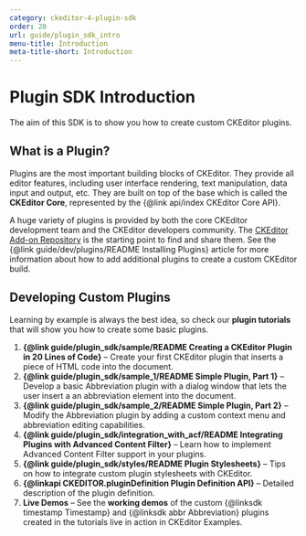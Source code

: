 ```yaml
---
category: ckeditor-4-plugin-sdk
order: 20
url: guide/plugin_sdk_intro
menu-title: Introduction
meta-title-short: Introduction
---
```

<!--
Copyright (c) 2003-2018, CKSource - Frederico Knabben. All rights reserved.
For licensing, see LICENSE.md.
-->

# Plugin SDK Introduction

The aim of this SDK is to show you how to create custom CKEditor plugins.

## What is a Plugin?

Plugins are the most important building blocks of CKEditor. They provide all editor features, including user interface rendering, text manipulation, data input and output, etc. They are built on top of the base which is called the **CKEditor Core**, represented by the {@link api/index CKEditor Core API}.

A huge variety of plugins is provided by both the core CKEditor development team and the CKEditor developers community. The [CKEditor Add-on Repository](https://ckeditor.com/cke4/addons/plugins/all) is the starting point to find and share them. See the {@link guide/dev/plugins/README Installing Plugins} article for more information about how to add additional plugins to create a custom CKEditor build.

## Developing Custom Plugins

Learning by example is always the best idea, so check our **plugin tutorials** that will show you how to create some basic plugins.

 1. **{@link guide/plugin_sdk/sample/README Creating a CKEditor Plugin in 20 Lines of Code}** &ndash; Create your first CKEditor plugin that inserts a piece of HTML code into the document.
 1. **{@link guide/plugin_sdk/sample_1/README Simple Plugin, Part 1}** &ndash; Develop a basic Abbreviation plugin with a dialog window that lets the user insert a an abbreviation element into the document.
 1. **{@link guide/plugin_sdk/sample_2/README Simple Plugin, Part 2}** &ndash; Modify the Abbreviation plugin by adding a custom context menu and abbreviation editing capabilities.
 1. **{@link guide/plugin_sdk/integration_with_acf/README Integrating Plugins with Advanced Content Filter}** &ndash; Learn how to implement Advanced Content Filter support in your plugins.
 1. **{@link guide/plugin_sdk/styles/README Plugin Stylesheets}** &ndash; Tips on how to integrate custom plugin stylesheets with CKEditor.
 1. **{@linkapi CKEDITOR.pluginDefinition Plugin Definition API}** &ndash; Detailed description of the plugin definition.
 1. **Live Demos** &ndash; See the **working demos** of the custom {@linksdk timestamp Timestamp} and {@linksdk abbr Abbreviation} plugins created in the tutorials live in action in CKEditor Examples.
